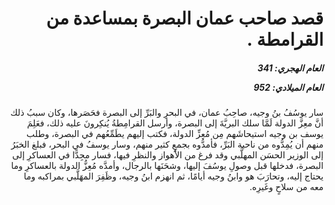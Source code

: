 <h1 dir="rtl">قصد صاحب عمان البصرة بمساعدة من القرامطة .</h1>

<h5 dir="rtl">العام الهجري:  341

العام الميلادي: 952

</h5>

<p dir="rtl">سار يوسُفُ بنُ وجيه، صاحِبُ عمان، في البحرِ والبَرِّ إلى البصرة فحَصَرها، وكان سببُ ذلك أنَّ معِزَّ الدولة لَمَّا سلك البريَّةَ إلى البصرة، وأرسل القرامِطةُ يُنكِرونَ عليه ذلك، فعَلِمَ يوسف بن وجيه استيحاشَهم مِن مُعِزِّ الدولة، فكتب إليهم يطَمِّعُهم في البصرة، وطلب منهم أن يُمِدُّوه من ناحية البَرِّ، فأمدُّوه بجمعٍ كثير منهم، وسار يوسفُ في البحر، فبلغ الخبَرُ إلى الوزير الحسَن المهلَّبي وقد فرغ من الأهواز والنظرِ فيها، فسار مجِدًّا في العساكرِ إلى البصرة، فدخلها قبل وصولِ يوسُفَ إليها، وشحَنَها بالرجال، وأمدَّه مُعِزُّ الدولة بالعساكرِ وما يحتاج إليه، وتحارَبَ هو وابنُ وجيه أيامًا، ثم انهزم ابنُ وجيه، وظَفِرَ المهَلَّبي بمراكبه وما معه من سلاحٍ وغَيرِه.</p></br>
